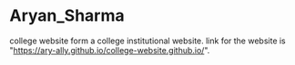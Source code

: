 # Aryan_Sharma
college website
form a college institutional website.
link for the website is "https://ary-ally.github.io/college-website.github.io/".

